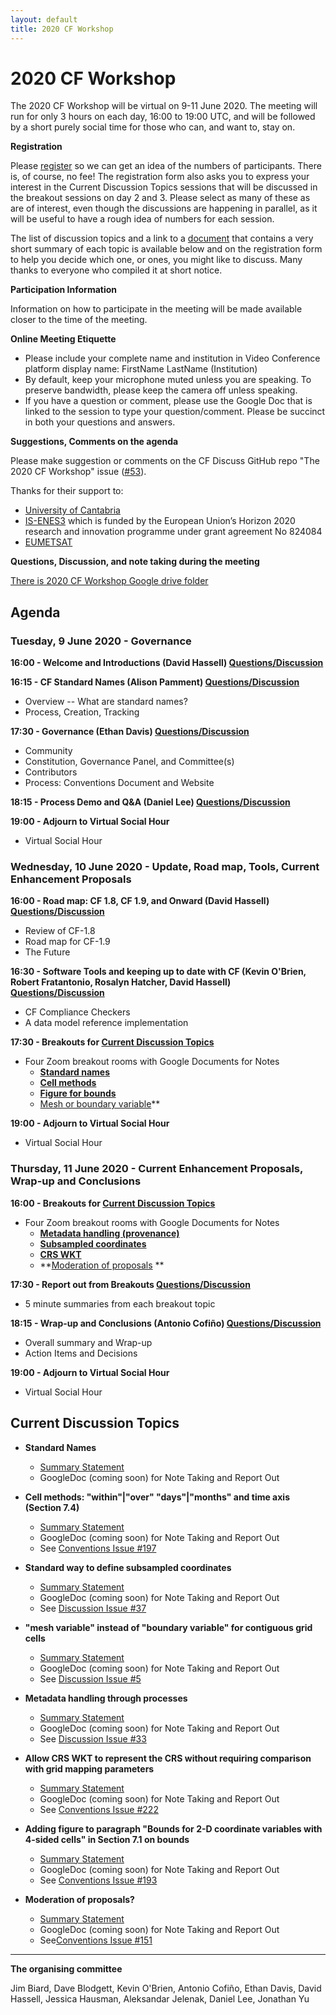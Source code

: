 ```yaml
---
layout: default
title: 2020 CF Workshop
---
```


# 2020 CF Workshop

The 2020 CF Workshop will be virtual on 9-11 June 2020.
The meeting will run for only 3 hours on each day, 16:00 to 19:00 UTC,
and will be followed by a short purely social time for those who can, and want to, stay on.

**Registration**

Please [register](https://forms.gle/RoKHT4h8hnBN23Pk7) so we can get an idea
of the numbers of participants. There is, of course, no fee!
The registration form also asks you to express your interest in the
Current Discussion Topics sessions that will be discussed in the breakout sessions
on day 2 and 3. Please select as many of these as are of interest, even though the discussions
are happening in parallel, as it will be useful to have a rough idea of numbers for each session.

The list of discussion topics and a link to a
[document](https://docs.google.com/document/d/1urPWngzDCuHTrfpA8nedGoRDVKXs5OmjqO8M6i3UZJM/edit)
that contains a very short summary of each topic is available below and on the registration
form to help you decide which one, or ones, you might like to discuss.
Many thanks to everyone who compiled it at short notice.

**Participation Information**

Information on how to participate in the meeting will be made available
closer to the time of the meeting.

**Online Meeting Etiquette**
* Please include your complete name and institution in Video Conference platform display name:
  FirstName LastName (Institution)
* By default, keep your microphone muted unless you are speaking.
  To preserve bandwidth, please keep the camera off unless speaking.
* If you have a question or comment, please use the Google Doc that is linked
  to the session to type your question/comment.
  Please be succinct in both your questions and answers.

**Suggestions, Comments on the agenda**

Please make suggestion or comments on the CF Discuss GitHub repo "The 2020 CF Workshop"
issue ([#53](https://github.com/cf-convention/discuss/issues/53)).

Thanks for their support to:
 - [University of Cantabria](https://web.unican.es/en/)
 - [IS-ENES3](https://is.enes.org/) which is funded by the European Union’s Horizon 2020 research and innovation programme under grant agreement No 824084
 - [EUMETSAT](https://www.eumetsat.int/)

**Questions, Discussion, and note taking during the meeting**

[There is 2020 CF Workshop Google drive folder](https://drive.google.com/drive/folders/1LzgP7wwSzz55giCVZyk-4xiu28gp68Fg)

## Agenda

### Tuesday, 9 June 2020 - Governance
**16:00 - Welcome and Introductions (David Hassell) [Questions/Discussion](https://docs.google.com/document/d/1lGEnqGAiudC2t3LQzp7SPmVfsQUoqQUMapjvPBY-OkE/edit)**

**16:15 - CF Standard Names (Alison Pamment) [Questions/Discussion](https://docs.google.com/document/d/1lGEnqGAiudC2t3LQzp7SPmVfsQUoqQUMapjvPBY-OkE/edit)**
* Overview -- What are standard names?
* Process, Creation, Tracking

**17:30 - Governance (Ethan Davis) [Questions/Discussion](https://docs.google.com/document/d/1lGEnqGAiudC2t3LQzp7SPmVfsQUoqQUMapjvPBY-OkE/edit)**
* Community
* Constitution, Governance Panel, and Committee(s)
* Contributors
* Process: Conventions Document and Website

**18:15 - Process Demo and Q&A (Daniel Lee) [Questions/Discussion](https://docs.google.com/document/d/1lGEnqGAiudC2t3LQzp7SPmVfsQUoqQUMapjvPBY-OkE/edit)**

**19:00 - Adjourn to Virtual Social Hour**
* Virtual Social Hour

### Wednesday, 10 June 2020 - Update, Road map, Tools, Current Enhancement Proposals
**16:00 - Road map: CF 1.8, CF 1.9, and Onward (David Hassell) [Questions/Discussion](https://docs.google.com/document/d/1lGEnqGAiudC2t3LQzp7SPmVfsQUoqQUMapjvPBY-OkE/edit)**
* Review of CF-1.8
* Road map for CF-1.9
* The Future

**16:30 - Software Tools and keeping up to date with CF (Kevin O'Brien, Robert Fratantonio, Rosalyn Hatcher, David Hassell) [Questions/Discussion](https://docs.google.com/document/d/1lGEnqGAiudC2t3LQzp7SPmVfsQUoqQUMapjvPBY-OkE/edit)**
* CF Compliance Checkers
* A data model reference implementation

**17:30 - Breakouts for [Current Discussion Topics](#current-discussion-topics)**
* Four Zoom breakout rooms with Google Documents for Notes
  * **[Standard names](https://drive.google.com/drive/folders/1n6oM1aricNnwddUfaA28s3LHKVgGd_1J)**
  * **[Cell methods](https://drive.google.com/drive/folders/16nI5kuEuft1s2y53rLOjocswVGUwe06c)**
  * **[Figure for bounds](https://drive.google.com/drive/folders/1SP8fhITvMosXcnRWLGSRqACHCWxDkqQ2)**
  * [Mesh or boundary variable](https://drive.google.com/drive/folders/1cR5iWfXox4cgOomIr7CoICERj0OXuRsh)**
 
**19:00 - Adjourn to Virtual Social Hour**
* Virtual Social Hour

### Thursday, 11 June 2020 - Current Enhancement Proposals, Wrap-up and Conclusions
**16:00 - Breakouts for [Current Discussion Topics](#current-discussion-topics)**
* Four Zoom breakout rooms with Google Documents for Notes
  * **[Metadata handling (provenance)](https://drive.google.com/drive/folders/1rVxkdFzFuya7rF0VlSeCE_xqZ8RDWj78)**
  * **[Subsampled coordinates](https://drive.google.com/drive/folders/1lCibg2P8W9J-Aag0SxOcxIC2SFgnsoH_)**
  * **[CRS WKT](https://drive.google.com/drive/folders/1NU0P_2YQ-YevGiUc7PjiRtZ2MI04Qtio)**
  * **[Moderation of proposals](https://drive.google.com/drive/folders/1_XSieZc9IewaFgjzLyuXHaltnb5tqZob) **
   
**17:30 - Report out from Breakouts [Questions/Discussion](https://docs.google.com/document/d/1lGEnqGAiudC2t3LQzp7SPmVfsQUoqQUMapjvPBY-OkE/edit)**
* 5 minute summaries from each breakout topic

**18:15 - Wrap-up and Conclusions (Antonio Cofiño) [Questions/Discussion](https://docs.google.com/document/d/1lGEnqGAiudC2t3LQzp7SPmVfsQUoqQUMapjvPBY-OkE/edit)**
* Overall summary and Wrap-up
* Action Items and Decisions

**19:00 - Adjourn to Virtual Social Hour**
* Virtual Social Hour

## Current Discussion Topics

* **Standard Names**
  * [Summary Statement](https://docs.google.com/document/d/1urPWngzDCuHTrfpA8nedGoRDVKXs5OmjqO8M6i3UZJM/edit#heading=h.uz8gofyci4rg)
  * GoogleDoc (coming soon) for Note Taking and Report Out
  
* **Cell methods: "within"\|"over" "days"\|"months" and time axis (Section 7.4)**
  * [Summary Statement](https://docs.google.com/document/d/1urPWngzDCuHTrfpA8nedGoRDVKXs5OmjqO8M6i3UZJM/edit#heading=h.jykkruknxpn1)
  * GoogleDoc (coming soon) for Note Taking and Report Out
  * See [Conventions Issue #197](https://github.com/cf-convention/cf-conventions/issues/197)
 
* **Standard way to define subsampled coordinates**
  * [Summary Statement](https://docs.google.com/document/d/1urPWngzDCuHTrfpA8nedGoRDVKXs5OmjqO8M6i3UZJM/edit#heading=h.npjzrt8h11om) 
  * GoogleDoc (coming soon) for Note Taking and Report Out
  * See [Discussion Issue #37](https://github.com/cf-convention/discuss/issues/37)
 
* **"mesh variable" instead of "boundary variable" for contiguous grid cells**
  * [Summary Statement](https://docs.google.com/document/d/1urPWngzDCuHTrfpA8nedGoRDVKXs5OmjqO8M6i3UZJM/edit#heading=h.7u2qc3amtkb) 
  * GoogleDoc (coming soon) for Note Taking and Report Out
  * See [Discussion Issue #5](https://github.com/cf-convention/discuss/issues/5)
 
* **Metadata handling through processes**
  * [Summary Statement](https://docs.google.com/document/d/1urPWngzDCuHTrfpA8nedGoRDVKXs5OmjqO8M6i3UZJM/edit#heading=h.4k5u5woia0ke) 
  * GoogleDoc (coming soon) for Note Taking and Report Out
  * See [Discussion Issue #33](https://github.com/cf-convention/discuss/issues/33)
 
* **Allow CRS WKT to represent the CRS without requiring comparison with grid mapping parameters**
  * [Summary Statement](https://docs.google.com/document/d/1urPWngzDCuHTrfpA8nedGoRDVKXs5OmjqO8M6i3UZJM/edit#heading=h.ao5tcxspvnmy) 
  * GoogleDoc (coming soon) for Note Taking and Report Out
  * See [Conventions Issue #222](https://github.com/cf-convention/cf-conventions/issues/222)
 
* **Adding figure to paragraph "Bounds for 2-D coordinate variables with 4-sided cells" in Section 7.1 on bounds**
  * [Summary Statement](https://docs.google.com/document/d/1urPWngzDCuHTrfpA8nedGoRDVKXs5OmjqO8M6i3UZJM/edit#heading=h.wpbusqqe4vz2) 
  * GoogleDoc (coming soon) for Note Taking and Report Out
  * See [Conventions Issue #193](https://github.com/cf-convention/cf-conventions/issues/193)
 
* **Moderation of proposals?**
  * [Summary Statement](https://docs.google.com/document/d/1urPWngzDCuHTrfpA8nedGoRDVKXs5OmjqO8M6i3UZJM/edit#heading=h.jof6l6da7mbf)
  * GoogleDoc (coming soon) for Note Taking and Report Out
  * See[Conventions Issue #151](https://github.com/cf-convention/cf-conventions/issues/151)

-----

**The organising committee**

Jim Biard, Dave Blodgett, Kevin O'Brien, Antonio Cofiño, Ethan Davis,
David Hassell, Jessica Hausman, Aleksandar Jelenak, Daniel Lee,
Jonathan Yu
